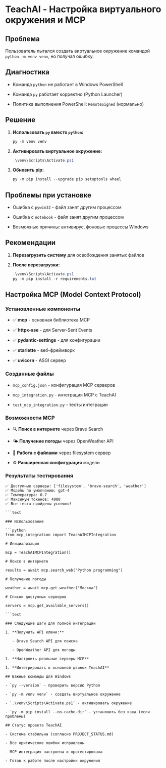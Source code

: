 # TeachAI - Настройка виртуального окружения и MCP

## Проблема

Пользователь пытался создать виртуальное окружение командой
`python -m venv venv`, но получал ошибку.

## Диагностика

- Команда `python` не работает в Windows PowerShell

- Команда `py` работает корректно (Python Launcher)

- Политика выполнения PowerShell: `RemoteSigned` (нормально)

## Решение

1. **Использовать `py` вместо `python`:**

   ```powershell
   py -m venv venv
   ```

1. **Активировать виртуальное окружение:**

   ```powershell
   .\venv\Scripts\Activate.ps1
   ```

1. **Обновить pip:**

   ```powershell
   py -m pip install --upgrade pip setuptools wheel
   ```

## Проблемы при установке

- Ошибка с `pywin32` - файл занят другим процессом

- Ошибка с `notebook` - файл занят другим процессом

- Возможные причины: антивирус, фоновые процессы Windows

## Рекомендации

1. **Перезагрузить систему** для освобождения занятых файлов

1. **После перезагрузки:**

   ```powershell
   .\venv\Scripts\Activate.ps1
   py -m pip install -r requirements.txt
   ```

## Настройка MCP (Model Context Protocol)

### Установленные компоненты

- ✅ **mcp** - основная библиотека MCP

- ✅ **httpx-sse** - для Server-Sent Events

- ✅ **pydantic-settings** - для конфигурации

- ✅ **starlette** - веб-фреймворк

- ✅ **uvicorn** - ASGI сервер

### Созданные файлы

- `mcp_config.json` - конфигурация MCP серверов

- `mcp_integration.py` - интеграция MCP с TeachAI

- `test_mcp_integration.py` - тесты интеграции

### Возможности MCP

- 🔍 **Поиск в интернете** через Brave Search

- 🌤️ **Получение погоды** через OpenWeather API

- 📁 **Работа с файлами** через filesystem сервер

- ⚙️ **Расширенная конфигурация** модели

### Результаты тестирования

```text
✅ Доступные серверы: ['filesystem', 'brave-search', 'weather']
✅ Модель по умолчанию: gpt-4
✅ Температура: 0.7
✅ Максимум токенов: 4000
✅ Все тесты пройдены успешно!

```text

### Использование

```python
from mcp_integration import TeachAIMCPIntegration

# Инициализация

mcp = TeachAIMCPIntegration()

# Поиск в интернете

results = await mcp.search_web("Python programming")

# Получение погоды

weather = await mcp.get_weather("Москва")

# Список доступных серверов

servers = mcp.get_available_servers()

```text

### Следующие шаги для полной интеграции

1. **Получить API ключи:**

   - Brave Search API для поиска

   - OpenWeather API для погоды

1. **Настроить реальные серверы MCP**

1. **Интегрировать в основной движок TeachAI**

## Важные команды для Windows

- `py --version` - проверить версию Python

- `py -m venv venv` - создать виртуальное окружение

- `.\venv\Scripts\Activate.ps1` - активировать окружение

- `py -m pip install --no-cache-dir` - установить без кэша (если проблемы)

## Статус проекта TeachAI

- Система стабильна (согласно PROJECT_STATUS.md)

- Все критические ошибки исправлены

- MCP интеграция настроена и протестирована

- Готов к работе после настройки окружения
